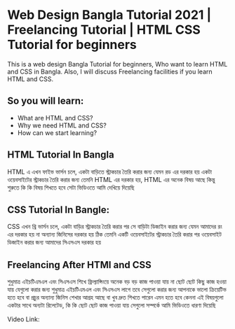 <h1>Web Design Bangla Tutorial 2021 | Freelancing Tutorial | HTML CSS Tutorial for beginners</h1>

<p>This is a web design Bangla Tutorial for beginners, Who want to learn HTML and CSS in Bangla. Also, I will discuss Freelancing facilities if you learn HTML and CSS.</p>

<h2>So you will learn:</h2>
<ul>
 <li>What are HTML and CSS?</li>
 <li>Why we need HTML and CSS?</li>
 <li>How can we start learning?</li>
 <liCan we start freelancing after learning HTML and CSS?</li>
</ul>





<h2>HTML Tutorial In Bangla</h2>
<p>HTML এ এখন ফাইভ ভার্সন চলে, একটা বাড়িতে স্ট্রাকচার তৈরি করার জন্য যেমন রড এর দরকার হয় একটা ওয়েবসাইটের স্ট্রাকচার তৈরি করার জন্য তেমনি HTML এর দরকার হয়, 
HTML এর অনেক বিষয় আছে কিন্তু শুরুতে কি কি বিষয় শিখতে হবে সেটা ভিডিওতে আমি দেখিয়ে দিয়েছি</p>

<h2>CSS Tutorial In Bangle:</h2>
CSS এখন থ্রি ভার্সন চলে,  একটা বাড়ির স্ট্রাকচার তৈরি করার পর সে বাড়িটা ডিজাইন করার জন্য যেমন আমাদের রং এর দরকার হয় না অন্যান্য জিনিসের দরকার হয় 
ঠিক তেমনি একটি ওয়েবসাইটের স্ট্রাকচার তৈরি করার পর ওয়েবসাইট ডিজাইন করার জন্য আমাদের সিএসএস দরকার হয় 

<h2>Freelancing After HTMl and CSS</h2>
<p>শুধুমাত্র এইচটিএমএল এবং সিএসএস শিখে ফ্রিল্যান্সিংয়ে অনেক বড় বড় কাজ পাওয়া যায় না ছোট ছোট  কিছু কাজ হওয়া যায় যেগুলো করার জন্য 
শুধুমাত্র এইচটিএমএল এবং সিএসএস লাগে তবে সেগুলো করার জন্য আপনাকে ভালো ক্রিয়েটিভ হতে হবে বা প্রচুর অন্যান্য জিনিস শেখার আগ্রহ আছে বা খুব দ্রুত শিখতে পারেন 
এমন হতে হবে কেননা এই বিষয়গুলো একটার সাথে অন্যটা রিলেটেড, কি কি ছোট ছোট কাজ পাওয়া যায় সেগুলো সম্পর্কে আমি ভিডিওতে ধারণা দিয়েছি</p>

Video Link: 

